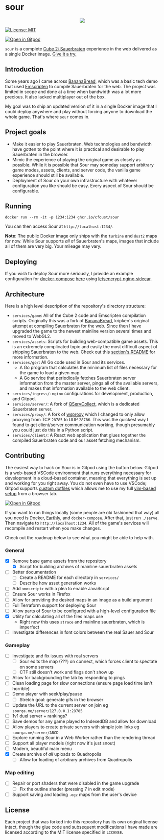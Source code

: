 # sour
<p align="center">
  <img src="gh-assets/header.png">
</p>

[![License:
MIT](https://img.shields.io/badge/License-MIT-yellow.svg)](https://opensource.org/licenses/MIT)

[![Open in Gitpod](https://gitpod.io/button/open-in-gitpod.svg)](https://gitpod.io/#https://github.com/cfoust/sour)


`sour` is a complete [Cube 2: Sauerbraten](http://sauerbraten.org/) experience in the web delivered as a single Docker image. [Give it a try.](https://sourga.me/)

## Introduction

Some years ago I came across [BananaBread](https://github.com/kripken/BananaBread), which was a basic tech demo that used [Emscripten](https://emscripten.org/) to compile Sauerbraten for the web. The project was limited in scope and done at a time when bandwidth was a lot more precious. It also lacked multiplayer out of the box.

My goal was to ship an updated version of it in a single Docker image that I could deploy anywhere and play without forcing anyone to download the whole game. That's where `sour` comes in.

## Project goals

* Make it easier to play Sauerbraten. Web technologies and bandwidth have gotten to the point where it is practical and desirable to play Sauerbraten in the browser.
* Mimic the experience of playing the original game as closely as possible. While it is possible that Sour may someday support arbitrary game modes, assets, clients, and server code, the vanilla game experience should still be available.
* Deployment of Sour on your own infrastructure with whatever configuration you like should be easy. Every aspect of Sour should be configurable.

## Running

```
docker run --rm -it -p 1234:1234 ghcr.io/cfoust/sour
```

You can then access Sour at `http://localhost:1234/`.

**Note:** The public Docker image only ships with the `turbine` and `dust2` maps for now. While Sour supports _all_ of Sauerbraten's maps, images that include all of them are very big. Your mileage may vary.

## Deploying

If you wish to deploy Sour more seriously, I provide an example configuration for [docker-compose](https://docs.docker.com/compose/) [here](https://github.com/cfoust/sour/blob/main/examples/docker-compose.yml) using [letsencrypt-nginx-sidecar](https://github.com/jwulf/letsencrypt-nginx-sidecar).

## Architecture

Here is a high level description of the repository's directory structure:
* `services/game`: All of the Cube 2 code and Emscripten compilation scripts. Originally this was a fork of [BananaBread](https://github.com/kripken/BananaBread), kripken's original attempt at compiling Sauerbraten for the web. Since then I have upgraded the game to the newest mainline version several times and moved to WebGL2.
* `services/assets`: Scripts for building web-compatible game assets. This is an extremely complicated topic and easily the most difficult aspect of shipping Sauerbraten to the web. Check out this [section's README](services/assets) for more information.
* `services/go/`: All Go code used in Sour and its services.
  * A Go program that calculates the minimum list of files necessary for the game to load a given map.
  * A Go service that periodically fetches Sauerbraten server information from the master server, pings all of the available servers, and makes that information available to the web client.
* `services/ingress/`: `nginx` configurations for development, production, and Gitpod.
* `services/server/`: A fork of [QServCollect](https://github.com/deathstar/QServCollect), which is a dedicated Sauerbraten server.
* `services/proxy/`: A fork of [wsproxy](https://github.com/FWGS/wsproxy) which I changed to only allow proxying from TCP `28785` to UDP `28786`. This was the quickest way I found to get client/server communication working, though presumably you could just do this in a Python script.
* `services/client/`: A React web application that glues together the compiled Sauerbraten code and our asset fetching mechanism.

## Contributing

The easiest way to hack on Sour is in Gitpod using the button below. Gitpod is a web-based VSCode environment that runs everything necessary for development in a cloud-based container, meaning that everything is set up and working for you right away. You do not even have to use VSCode; Gitpod supports [custom dotfiles](https://www.gitpod.io/docs/config-dotfiles) which allows me to use my full [vim-based setup](https://github.com/cfoust/cawnfig/tree/master/configs/vim) from a browser tab.

[![Open in Gitpod](https://gitpod.io/button/open-in-gitpod.svg)](https://gitpod.io/#https://github.com/cfoust/sour)

If you want to run things locally (some people are old fashioned that way) all you need is Docker, [Earthly](https://earthly.dev/), and `docker-compose`. After that, just run `./serve`. Then navigate to `http://localhost:1234`. All of the game's services will recompile and restart when you make changes.

Check out the roadmap below to see what you might be able to help with.

### General
* [X] Remove base game assets from the repository
  * [X] Script for building archives of mainline sauerbraten assets
* [ ] Better documentation
  * [ ] Create a README for each directory in `services/`
  * [ ] Describe how asset generation works
* [ ] Add `<noscript>` with a plea to enable JavaScript
* [ ] Ensure Sour works in Firefox
* [ ] Allow for providing the desired maps in an image as a build argument
* [ ] Full Terraform support for deploying Sour
* [ ] Allow parts of Sour to be configured with a high-level configuration file
* [X] Utility for calculating all of the files maps use
  * Right now this uses `strace` and mainline sauerbraten, which is imperfect
* [ ] Investigate differences in font colors between the real Sauer and Sour
### Gameplay
* [ ] Investigate and fix issues with real servers
  * [ ] Sour edits the map (???) on connect, which forces client to spectate on some servers
  * [ ] CTF still doesn't work and flags don't show up
* [ ] Allow for backgrounding the tab by responding to pings
* [ ] Clean loading page for slow connections (ensure page load time isn't horrible)
* [ ] Demo player with seek/play/pause
  * [ ] Stretch goal: generate gifs in the browser
* [ ] Update the URL to the current server on join eg `sourga.me/server/127.0.0.1:28785`
* [ ] 1v1 duel server + rankings?
* [ ] Save demos for any game played to IndexedDB and allow for download
* [ ] Allow players to create private servers with simple join links eg `sourga.me/server/ABCD`
* [ ] Explore running Sour in a Web Worker rather than the rendering thread
* [ ] Support all player models (right now it's just snout)
* [ ] Modern, beautiful main menu
* [X] Create archive of _all_ uploads to Quadropolis
  * [ ] Allow for loading of arbitrary archives from Quadropolis
### Map editing
* [ ] Repair or port shaders that were disabled in the game upgrade
  * [ ] Fix the outline shader (pressing 7 in edit mode)
* [ ] Support saving and loading `.ogz` maps from the user's device

## License

Each project that was forked into this repository has its own original license intact, though the glue code and subsequent modifications I have made are licensed according to the MIT license specified in `LICENSE`.
